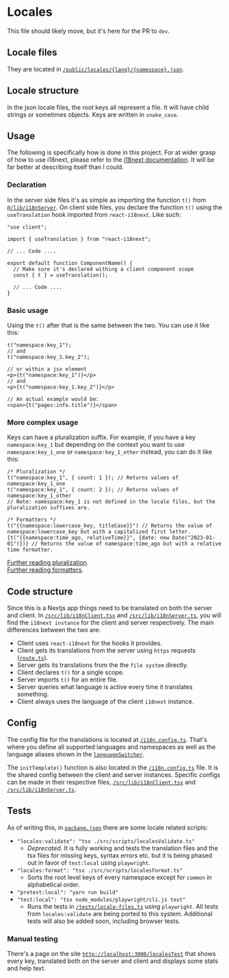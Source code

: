 # Locales

This file should likely move, but it's here for the PR to `dev`.

## Locale files
They are located in [`/public/locales/{lang}/{namespace}.json`](/public/locales/{lang}/{namespace}.json).

## Locale structure
In the json locale files, the root keys all represent a file. It will have child strings or sometimes objects. Keys are written in `snake_case`.

## Usage
The following is specifically how is done in this project. For at wider grasp of how to use i18next, please refer to the [i18next documentation](https://www.i18next.com/). It will be far better at describing itself than I could.

### Declaration
In the server side files it's as simple as importing the function `t()` from [`@/lib/i18nServer`](/src/lib/i18nServer.ts). On client side files, you declare the function `t()` using the `useTranslation` hook imported from `react-i18next`. Like such:
```tsx
"use client";

import { useTranslation } from "react-i18next";

// ... Code ....

export default function ComponentName() {
  // Make sure it's declared withing a client component scope
  const { t } = useTranslation();

  // ... Code ....
}
```
### Basic usage
Using the `t()` after that is the same between the two. You can use it like this:
```tsx
t("namespace:key_1");
// and
t("namespace:key_1.key_2");

// or within a jsx element
<p>{t("namespace:key_1")}</p>
// and
<p>{t("namespace:key_1.key_2")}</p>

// An actual example would be:
<span>{t("pages:info.title")}</span>
```
### More complex usage
Keys can have a pluralization suffix. For example, if you have a key `namespace:key_1` but depending on the context you want to use `namespace:key_1_one` or `namespace:key_1_other` instead, you can do it like this:
```tsx
/* Pluralization */
t("namespace:key_1", { count: 1 }); // Returns values of namespace:key_1_one
t("namespace:key_1", { count: 2 }); // Returns values of namespace:key_1_other
// Note: namespace:key_1 is not defined in the locale files, but the pluralization suffixes are.

/* Formatters */
t("{{namespace:lowercase_key, titleCase}}") // Returns the value of namespace:lowercase_key but with a capitalized first letter.
{t("{{namespace:time_ago, relativeTime}}", {date: new Date("2023-01-01")})} // Returns the value of namespace:time_ago but with a relative time formatter.
```
[Further reading pluralization](https://www.i18next.com/translation-function/plurals).<br />
[Further reading formatters](https://www.i18next.com/translation-function/formatting).


## Code structure
Since this is a Nextjs app things need to be translated on both the server and client. In [`/src/lib/i18nClient.tsx`](/src/lib/i18nClient.tsx) and [`/src/lib/i18nServer.ts`](/src/lib/i18nServer.ts), you will find the `i18next instance` for the client and server respectively. The main differences between the two are:
- Client uses `react-i18next` for the hooks it provides.
- Client gets its translations from the server using `https` requests ([`route.ts`](src/app/api/locales/route.ts)).
- Server gets its translations from the the `file system` directly.
- Client declares `t()` for a single scope.
- Server imports `t()` for an entire file.
- Server queries what language is active every time it translates something.
- Client always uses the language of the client `i18next` instance.

## Config
The config file for the translations is located at [`/i18n.config.ts`](/i18n.config.ts). That's where you define all supported languages and namespaces as well as the language aliases shown in the [`languageSwitcher`](/src/components/languageSwitcher.tsx).

The `initTemplate()` function is also located in the [`/i18n.config.ts`](/i18n.config.ts) file. It is the shared config between the client and server instances. Specific configs can be made in their respective files, [`/src/lib/i18nClient.tsx`](/src/lib/i18nClient.tsx) and [`/src/lib/i18nServer.ts`](/src/lib/i18nServer.ts).

## Tests
As of writing this, in [`package.json`](/package.json) there are some locale related scripts:
 - `"locales:validate": "tsx ./src/scripts/localesValidate.ts"`
   - *Deprecated*. It is fully working and tests the translation files and the tsx files for missing keys, syntax errors etc. but it is being phased out in favor of `test:local` using `playwright`.
 - `"locales:format": "tsx ./src/scripts/localesFormat.ts"`
   - Sorts the root level keys of every namespace except for `common` in alphabetical order.
 - `"pretest:local": "yarn run build"`
 - `"test:local": "tsx node_modules/playwright/cli.js test"`
   - Runs the tests in [`/tests/locale-files.ts`](/tests/locale-files.ts) using `playwright`. All tests from `locales:validate` are being ported to this system. Additional tests will also be added soon, including browser tests.

### Manual testing
There's a page on the site [`http://localhost:3000/localesTest`](http://localhost:3000/localesTest) that shows every key, translated both on the server and client and displays some stats and help text.